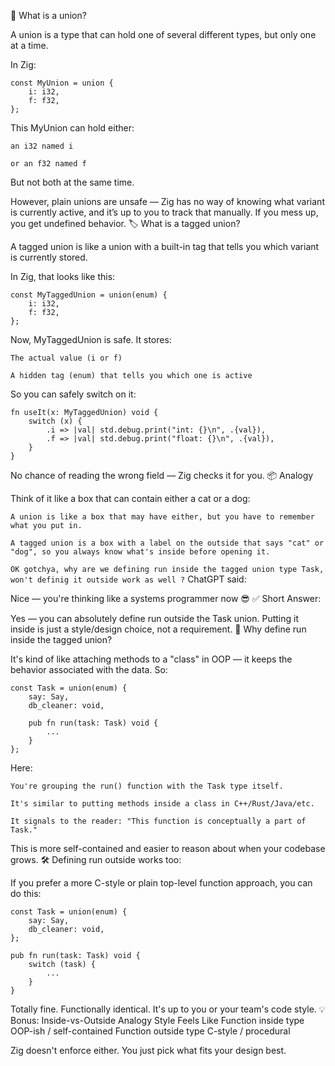 🧱 What is a union?

A union is a type that can hold one of several different types, but only one at a time.

In Zig:

```zig
const MyUnion = union {
    i: i32,
    f: f32,
};
```

This MyUnion can hold either:

    an i32 named i

    or an f32 named f

But not both at the same time.

However, plain unions are unsafe — Zig has no way of knowing what variant is currently active, and it’s up to you to track that manually. If you mess up, you get undefined behavior.
🏷️ What is a tagged union?

A tagged union is like a union with a built-in tag that tells you which variant is currently stored.

In Zig, that looks like this:
```zig
const MyTaggedUnion = union(enum) {
    i: i32,
    f: f32,
};
```
Now, MyTaggedUnion is safe. It stores:

    The actual value (i or f)

    A hidden tag (enum) that tells you which one is active

So you can safely switch on it:
```zig
fn useIt(x: MyTaggedUnion) void {
    switch (x) {
        .i => |val| std.debug.print("int: {}\n", .{val}),
        .f => |val| std.debug.print("float: {}\n", .{val}),
    }
}
```
No chance of reading the wrong field — Zig checks it for you.
📦 Analogy

Think of it like a box that can contain either a cat or a dog:

    A union is like a box that may have either, but you have to remember what you put in.

    A tagged union is a box with a label on the outside that says "cat" or "dog", so you always know what's inside before opening it.



```OK gotchya, why are we defining run inside the tagged union type Task, won't definig it outside work as well ?```
ChatGPT said:

Nice — you're thinking like a systems programmer now 😎
✅ Short Answer:

Yes — you can absolutely define run outside the Task union. Putting it inside is just a style/design choice, not a requirement.
🧠 Why define run inside the tagged union?

It's kind of like attaching methods to a "class" in OOP — it keeps the behavior associated with the data. So:
```zig
const Task = union(enum) {
    say: Say,
    db_cleaner: void,

    pub fn run(task: Task) void {
        ...
    }
};
```

Here:

    You're grouping the run() function with the Task type itself.

    It's similar to putting methods inside a class in C++/Rust/Java/etc.

    It signals to the reader: "This function is conceptually a part of Task."

This is more self-contained and easier to reason about when your codebase grows.
🛠️ Defining run outside works too:

If you prefer a more C-style or plain top-level function approach, you can do this:

```
const Task = union(enum) {
    say: Say,
    db_cleaner: void,
};

pub fn run(task: Task) void {
    switch (task) {
        ...
    }
}
```

Totally fine. Functionally identical. It's up to you or your team's code style.
💡 Bonus: Inside-vs-Outside Analogy
Style	Feels Like
Function inside type	OOP-ish / self-contained
Function outside type	C-style / procedural

Zig doesn't enforce either. You just pick what fits your design best.
